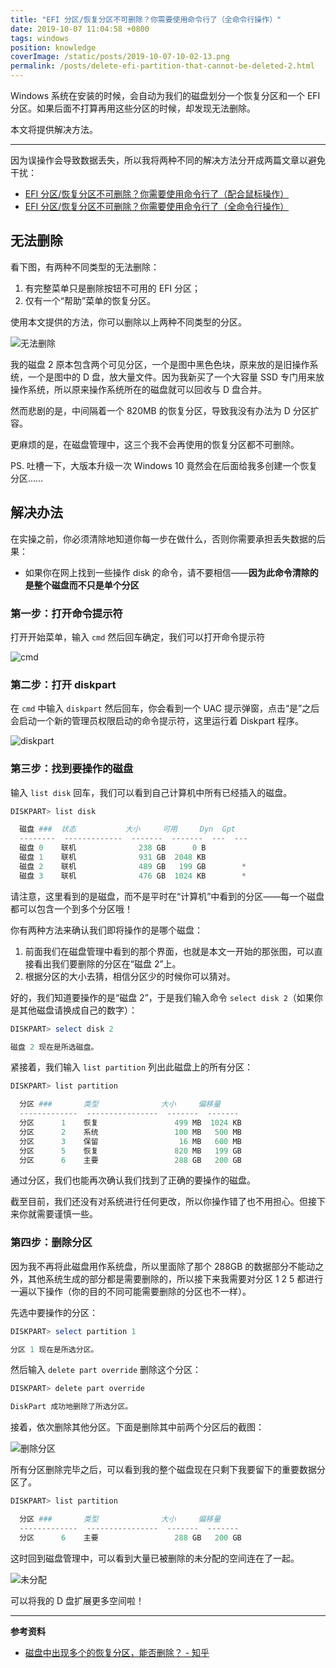 ```yaml
---
title: "EFI 分区/恢复分区不可删除？你需要使用命令行了（全命令行操作）"
date: 2019-10-07 11:04:58 +0800
tags: windows
position: knowledge
coverImage: /static/posts/2019-10-07-10-02-13.png
permalink: /posts/delete-efi-partition-that-cannot-be-deleted-2.html
---
```


Windows 系统在安装的时候，会自动为我们的磁盘划分一个恢复分区和一个 EFI 分区。如果后面不打算再用这些分区的时候，却发现无法删除。

本文将提供解决方法。

---

因为误操作会导致数据丢失，所以我将两种不同的解决方法分开成两篇文章以避免干扰：

- [EFI 分区/恢复分区不可删除？你需要使用命令行了（配合鼠标操作）](/post/delete-efi-partition-that-cannot-be-deleted-1)
- [EFI 分区/恢复分区不可删除？你需要使用命令行了（全命令行操作）](/post/delete-efi-partition-that-cannot-be-deleted-2)

<div id="toc"></div>

## 无法删除

看下图，有两种不同类型的无法删除：

1. 有完整菜单只是删除按钮不可用的 EFI 分区；
2. 仅有一个“帮助”菜单的恢复分区。

使用本文提供的方法，你可以删除以上两种不同类型的分区。

![无法删除](/static/posts/2019-10-07-10-02-13.png)

我的磁盘 2 原本包含两个可见分区，一个是图中黑色色块，原来放的是旧操作系统，一个是图中的 D 盘，放大量文件。因为我新买了一个大容量 SSD 专门用来放操作系统，所以原来操作系统所在的磁盘就可以回收与 D 盘合并。

然而悲剧的是，中间隔着一个 820MB 的恢复分区，导致我没有办法为 D 分区扩容。

更麻烦的是，在磁盘管理中，这三个我不会再使用的恢复分区都不可删除。

PS. 吐槽一下，大版本升级一次 Windows 10 竟然会在后面给我多创建一个恢复分区……

## 解决办法

在实操之前，你必须清除地知道你每一步在做什么，否则你需要承担丢失数据的后果：

- 如果你在网上找到一些操作 disk 的命令，请不要相信——**因为此命令清除的是整个磁盘而不只是单个分区**

### 第一步：打开命令提示符

打开开始菜单，输入 `cmd` 然后回车确定，我们可以打开命令提示符

![cmd](/static/posts/2019-10-07-10-11-03.png)

### 第二步：打开 diskpart

在 `cmd` 中输入 `diskpart` 然后回车，你会看到一个 UAC 提示弹窗，点击“是”之后会启动一个新的管理员权限启动的命令提示符，这里运行着 Diskpart 程序。

![diskpart](/static/posts/2019-10-07-10-14-07.png)

### 第三步：找到要操作的磁盘

输入 `list disk` 回车，我们可以看到自己计算机中所有已经插入的磁盘。

```powershell
DISKPART> list disk

  磁盘 ###  状态           大小     可用     Dyn  Gpt
  --------  -------------  -------  -------  ---  ---
  磁盘 0    联机              238 GB      0 B
  磁盘 1    联机              931 GB  2048 KB
  磁盘 2    联机              489 GB   199 GB        *
  磁盘 3    联机              476 GB  1024 KB        *

```

请注意，这里看到的是磁盘，而不是平时在“计算机”中看到的分区——每一个磁盘都可以包含一个到多个分区哦！

你有两种方法来确认我们即将操作的是哪个磁盘：

1. 前面我们在磁盘管理中看到的那个界面，也就是本文一开始的那张图，可以直接看出我们要删除的分区在“磁盘 2”上。
2. 根据分区的大小去猜，相信分区少的时候你可以猜对。

好的，我们知道要操作的是“磁盘 2”，于是我们输入命令 `select disk 2`（如果你是其他磁盘请换成自己的数字）：

```powershell
DISKPART> select disk 2

磁盘 2 现在是所选磁盘。

```

紧接着，我们输入 `list partition` 列出此磁盘上的所有分区：

```powershell
DISKPART> list partition

  分区 ###       类型              大小     偏移量
  -------------  ----------------  -------  -------
  分区      1    恢复                 499 MB  1024 KB
  分区      2    系统                 100 MB   500 MB
  分区      3    保留                  16 MB   600 MB
  分区      5    恢复                 820 MB   199 GB
  分区      6    主要                 288 GB   200 GB

```

通过分区，我们也能再次确认我们找到了正确的要操作的磁盘。

截至目前，我们还没有对系统进行任何更改，所以你操作错了也不用担心。但接下来你就需要谨慎一些。

### 第四步：删除分区

因为我不再将此磁盘用作系统盘，所以里面除了那个 288GB 的数据部分不能动之外，其他系统生成的部分都是需要删除的，所以接下来我需要对分区 1 2 5 都进行一遍以下操作（你的目的不同可能需要删除的分区也不一样）。

先选中要操作的分区：

```powershell
DISKPART> select partition 1

分区 1 现在是所选分区。

```

然后输入 `delete part override` 删除这个分区：

```powershell
DISKPART> delete part override

DiskPart 成功地删除了所选分区。

```

接着，依次删除其他分区。下面是删除其中前两个分区后的截图：

![删除分区](/static/posts/2019-10-07-10-58-28.png)

所有分区删除完毕之后，可以看到我的整个磁盘现在只剩下我要留下的重要数据分区了。

```powershell
DISKPART> list partition

  分区 ###       类型              大小     偏移量
  -------------  ----------------  -------  -------
  分区      6    主要                 288 GB   200 GB

```

这时回到磁盘管理中，可以看到大量已被删除的未分配的空间连在了一起。

![未分配](/static/posts/2019-10-07-11-01-51.png)

可以将我的 D 盘扩展更多空间啦！

---

**参考资料**

- [磁盘中出现多个的恢复分区，能否删除？ - 知乎](https://www.zhihu.com/question/36238673)


